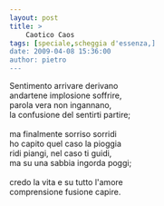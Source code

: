 ```yaml
---
layout: post
title: >
    Caotico Caos
tags: [speciale,scheggia d'essenza,]
date: 2009-04-08 15:36:00
author: pietro
---
```

Sentimento arrivare derivano<br/>andartene implosione soffrire,<br/>parola vera non ingannano,<br/>la confusione del sentirti partire;<br/><br/>ma finalmente sorriso sorridi<br/>ho capito quel caso la pioggia<br/>ridi piangi, nel caso ti guidi,<br/>ma su una sabbia ingorda poggi;<br/><br/>credo la vita e su tutto l'amore<br/>comprensione fusione capire.
